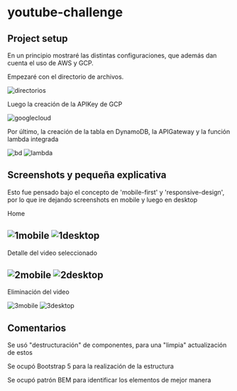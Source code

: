 # youtube-challenge

## Project setup
<p>En un principio mostraré las distintas configuraciones, que además dan cuenta el uso de AWS y GCP.</p>
<p>Empezaré con el directorio de archivos.</p>

![directorios](https://user-images.githubusercontent.com/36977397/186483103-1ac9ea55-04a2-4806-8411-617888ede3cc.png)

<p>Luego la creación de la APIKey de GCP</p>

![googlecloud](https://user-images.githubusercontent.com/36977397/186483526-739c7ee0-4011-4f19-afbd-7f2e22f3b2b6.png)

<p>Por último, la creación de la tabla en DynamoDB, la APIGateway y la función lambda integrada</p>

![bd](https://user-images.githubusercontent.com/36977397/186483770-c7e1dd7a-b583-464c-9f22-deedf72e5f44.png)
![lambda](https://user-images.githubusercontent.com/36977397/186483781-6a6f38da-1851-4a76-890e-427fe54a4bc6.png)

## Screenshots y pequeña explicativa
<p>Esto fue pensado bajo el concepto de 'mobile-first' y 'responsive-design', por lo que ire dejando screenshots en mobile y luego en desktop</p>

<p>Home</p>

![1mobile](https://user-images.githubusercontent.com/36977397/186484287-940d70f2-c427-44ec-b45f-9383d05e048b.png)
![1desktop](https://user-images.githubusercontent.com/36977397/186484322-6f6fbdf2-0310-4265-b83c-813f7e6ad9c5.png)
---

<p>Detalle del video seleccionado</p>

![2mobile](https://user-images.githubusercontent.com/36977397/186484384-d438306b-b407-4caa-b58c-737ed6479b90.png)
![2desktop](https://user-images.githubusercontent.com/36977397/186484403-aedd6f93-4b75-4574-ae72-ab534a17df54.png)
---

<p>Eliminación del video</p>

![3mobile](https://user-images.githubusercontent.com/36977397/186484443-d9750503-aff2-4851-8846-06d18332a92f.png)
![3desktop](https://user-images.githubusercontent.com/36977397/186484452-2f6de45e-be86-49fe-88ea-994fba3a2e60.png)


## Comentarios
<p>Se usó "destructuración" de componentes, para una "limpia" actualización de estos</p>
<p>Se ocupó Bootstrap 5 para la realización de la estructura</p>
<p>Se ocupó patrón BEM para identificar los elementos de mejor manera </p>
